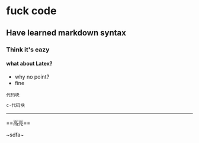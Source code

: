 # fuck code
## Have learned markdown syntax
### Think it's eazy
#### what about Latex?
- why no point?
- fine

```
代码块
```

```c
c-代码块
```

---

==高亮==

~sdfa~



